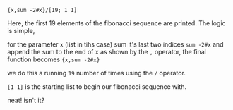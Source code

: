 
```
{x,sum -2#x}/[19; 1 1]
```

Here, the first 19 elements of the fibonacci sequence are printed. The logic is simple,

for the parameter `x` (list in tihs case) sum it's last two indices `sum -2#x` and append the sum to the end of x as shown by the `,` operator, the final function becomes `{x,sum -2#x}`

we do this a running `19` number of times using the `/` operator.

`[1 1]` is the starting list to begin our fibonacci sequence with.

neat! isn't it?
